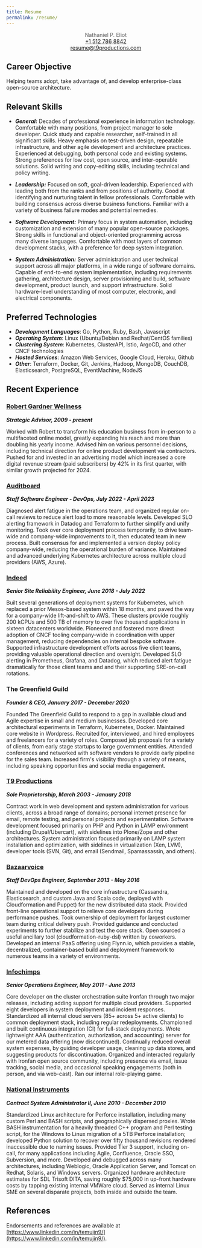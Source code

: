 ```yaml
---
title: Resume
permalink: /resume/
---
```


<style>
blockquote {
  text-align: center;
  border: none;
  padding: 0px;
}
</style>

> Nathaniel P. Eliot  
> [+1 512 786 8842](tel:+15127868842)  
> [resume@t9productions.com](mailto:resume@t9productions.com)

## Career Objective
Helping teams adopt, take advantage of, and develop enterprise-class open-source architecture.

## Relevant Skills
* ***General:*** Decades of professional experience in information technology. Comfortable with many positions, from project manager to sole developer. Quick study and capable researcher, self-trained in all significant skills. Heavy emphasis on test-driven design, repeatable infrastructure, and other agile development and architecture practices. Experienced at debugging, both personal code and existing systems. Strong preferences for low cost, open source, and inter-operable solutions. Solid writing and copy-editing skills, including technical and policy writing.

* ***Leadership:*** Focused on soft, goal-driven leadership. Experienced with leading both from the ranks and from positions of authority. Good at identifying and nurturing talent in fellow professionals. Comfortable with building consensus across diverse business functions. Familiar with a variety of business failure modes and potential remedies.

* ***Software Development:*** Primary focus in system automation, including customization and extension of many popular open-source packages. Strong skills in functional and object-oriented programming across many diverse languages. Comfortable with most layers of common development stacks, with a preference for deep system integration.

* ***System Administration:*** Server administration and user technical support across all major platforms, in a wide range of software domains. Capable of end-to-end system implementation, including requirements gathering, architecture design, server provisioning and build, software development, product launch, and support infrastructure. Solid hardware-level understanding of most computer, electronic, and electrical components.

## Preferred Technologies
* ***Development Languages***: Go, Python, Ruby, Bash, Javascript
* ***Operating System***: Linux (Ubuntu/Debian and Redhat/CentOS families)
* ***Clustering System***: Kubernetes, ClusterAPI, Istio, ArgoCD, and other CNCF technologies
* ***Hosted Services***: Amazon Web Services, Google Cloud, Heroku, Github
* ***Other***: Terraform, Docker, Git, Jenkins, Hadoop, MongoDB, CouchDB, Elasticsearch, PostgreSQL, EventMachine, NodeJS

## Recent Experience
### [Robert Gardner Wellness](https://www.robertgardnerwellness.com/)
***Strategic Advisor, 2009 - present***

Worked with Robert to transform his education business from in-person to a multifaceted online model, greatly expanding his reach and more than doubling his yearly income. Advised him on various personnel decisions, including technical direction for online product development via contractors. Pushed for and invested in an advertising model which increased a core digital revenue stream (paid subscribers) by 42% in its first quarter, with similar growth projected for 2024.

### [Auditboard](https://www.auditboard.com/)
***Staff Software Engineer - DevOps, July 2022 - April 2023***

Diagnosed alert fatigue in the operations team, and organized regular on-call reviews to reduce alert load to more reasonable levels. Developed SLO alerting framework in Datadog and Terraform to further simplify and unify monitoring. Took over core deployment process temporarily, to drive team-wide and company-wide improvements to it, then educated team in new process. Built consensus for and implemented a version deploy policy company-wide, reducing the operational burden of variance. Maintained and advanced underlying Kubernetes architecture across multiple cloud providers (AWS, Azure).

### [Indeed](http://indeed.com)
***Senior Site Reliability Engineer, June 2018 - July 2022***

Built several generations of deployment systems for Kubernetes, which replaced a prior Mesos-based system within 18 months, and paved the way for a company-wide lift-and-shift to AWS. These clusters provide roughly 200 kCPUs and 500 TB of memory to over five thousand applications in sixteen datacenters worldwide. Pioneered and fostered more direct adoption of CNCF tooling company-wide in coordination with upper management, reducing dependencies on internal bespoke software. Supported infrastructure development efforts across five client teams, providing valuable operational direction and oversight. Developed SLO alerting in Prometheus, Grafana, and Datadog, which reduced alert fatigue dramatically for those client teams and and their supporting SRE-on-call rotations.

### The Greenfield Guild
***Founder & CEO, January 2017 - December 2020***

Founded The Greenfield Guild to respond to a gap in available cloud and Agile expertise in small and medium businesses. Developed core architectural experiments in Terraform, Kubernetes, Docker. Maintained core website in Wordpress. Recruited for, interviewed, and hired employees and freelancers for a variety of roles. Composed job proposals for a variety of clients, from early stage startups to large government entities. Attended conferences and networked with software vendors to provide early pipeline for the sales team. Increased firm's visibility through a variety of means, including speaking opportunities and social media engagement.

### [T9 Productions](http://t9productions.com/)
***Sole Proprietorship, March 2003 - January 2018***

Contract work in web development and system administration for various clients, across a broad range of domains; personal internet presence for email, remote testing, and personal projects and experimentation. Software development focused primarily on PHP and Python in LAMP environment (including Drupal/Ubercart), with sidelines into Plone/Zope and other architectures. System administration focused primarily on LAMP system installation and optimization, with sidelines in virtualization (Xen, LVM), developer tools (SVN, Git), and email (Sendmail, Spamassassin, and others).

### [Bazaarvoice](https://www.bazaarvoice.com/)
***Staff DevOps Engineer, September 2013 - May 2016***

Maintained and developed on the core infrastructure (Cassandra, Elasticsearch, and custom Java and Scala code, deployed with Cloudformation and Puppet) for the new distributed data stack. Provided front-line operational support to relieve core developers during performance pushes. Took ownership of deployment for largest customer team during critical delivery push. Provided guidance and conducted experiments to further stabilize and test the core stack. Open sourced a useful ancillary tool (cloudformation-ruby-dsl) written by coworkers. Developed an internal PaaS offering using Flynn.io, which provides a stable, decentralized, container-based build and deployment framework to numerous teams in a variety of environments.

### [Infochimps](http://www.infochimps.com/)
***Senior Operations Engineer, May 2011 - June 2013***

Core developer on the cluster orchestration suite Ironfan through two major releases, including adding support for multiple cloud providers. Supported eight developers in system deployment and incident responses. Standardized all internal cloud servers (85+ across 5+ active clients) to common deployment stack, including regular redeployments. Championed and built continuous integration (CI) for full-stack deployments. Wrote lightweight AAA (authentication, authorization, and accounting) server for our metered data offering (now discontinued). Continually reduced overall system expenses, by guiding developer usage, cleaning up data stores, and suggesting products for discontinuation. Organized and interacted regularly with Ironfan open source community, including presence via email, issue tracking, social media, and occasional speaking engagements (both in person, and via web-cast). Ran our internal role-playing game.

### [National Instruments](http://www.ni.com/)
***Contract System Administrator II, June 2010 - December 2010***

Standardized Linux architecture for Perforce installation, including many custom Perl and BASH scripts, and geographically dispersed proxies. Wrote BASH instrumentation for a heavily threaded C++ program and Perl testing script, for the Windows to Linux migration of a 5TB Perforce installation; developed Python solution to recover over fifty thousand revisions rendered inaccessible due to naming issues. Provided Tier 3 support, including on-call, for many applications including Agile, Confluence, Oracle SSO, Subversion, and more. Developed and debugged across many architectures, including Weblogic, Oracle Application Server, and Tomcat on Redhat, Solaris, and Windows servers. Organized hardware architecture estimates for SDL Trisoft DITA, saving roughly $75,000 in up-front hardware costs by tapping existing internal VMWare cloud. Served as internal Linux SME on several disparate projects, both inside and outside the team.

## References
Endorsements and references are available at [https://www.linkedin.com/in/temujin9/](https://www.linkedin.com/in/temujin9/).
